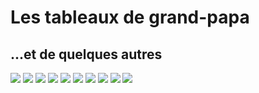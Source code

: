 # Les tableaux de grand-papa
## ...et de quelques autres
![](tableau1.jpg)
![](tableau2.jpg)
![](tableau3.jpg)
![](tableau4.jpg)
![](tableau5.jpg)
![](tableau6.jpg)
![](tableau7.jpg)
![](tableau8.jpg)
![](tableau9.jpg)
![](tableau10.jpg)
